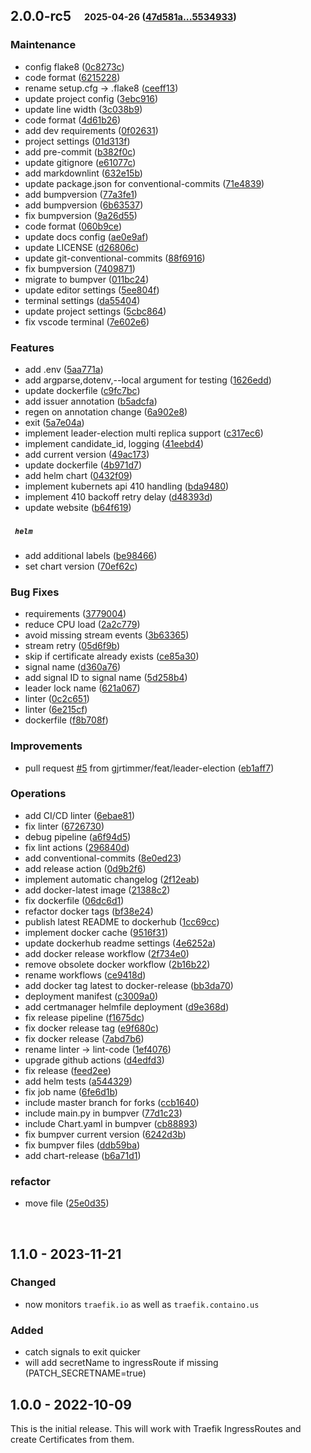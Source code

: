 ## **2.0.0-rc5**&emsp;<sub><sup>2025-04-26 ([47d581a...5534933](https://github.com/gjrtimmer/traefik-certmanager/compare/47d581a6ac1d44de991097a67e4d00de74985b74...55349338d2840ea6e2fcd84cbc34e01b9a4c093a?diff=split))</sup></sub>

### Maintenance

- config flake8 ([0c8273c](https://github.com/gjrtimmer/traefik-certmanager/commit/0c8273c25cc7696eba5b7383cfec1e4d1968e94a))
- code format ([6215228](https://github.com/gjrtimmer/traefik-certmanager/commit/62152284c2de9137e3c8090877f7c33a860dbe98))
- rename setup\.cfg \-\> \.flake8 ([ceeff13](https://github.com/gjrtimmer/traefik-certmanager/commit/ceeff135e5b9f6b1fdb30b39001bfada6f183d8f))
- update project config ([3ebc916](https://github.com/gjrtimmer/traefik-certmanager/commit/3ebc9165276ec3fae2c054977e1869247d551a6f))
- update line width ([3c038b9](https://github.com/gjrtimmer/traefik-certmanager/commit/3c038b9751045052de419df5e2ab9d85536af5c7))
- code format ([4d61b26](https://github.com/gjrtimmer/traefik-certmanager/commit/4d61b262baf03e25f2be219b5b16603e717adee4))
- add dev requirements ([0f02631](https://github.com/gjrtimmer/traefik-certmanager/commit/0f026311c0782ee0842b3ee9582afafd0aa41fb4))
- project settings ([01d313f](https://github.com/gjrtimmer/traefik-certmanager/commit/01d313f2e6b9b5205fce9d0ccf74bd0b3e902059))
- add pre\-commit ([b382f0c](https://github.com/gjrtimmer/traefik-certmanager/commit/b382f0cecead9b77532e914017a8504e8f1a07ef))
- update gitignore ([e61077c](https://github.com/gjrtimmer/traefik-certmanager/commit/e61077cde189bd45980a3bc8ff63edacd9f4fa62))
- add markdownlint ([632e15b](https://github.com/gjrtimmer/traefik-certmanager/commit/632e15bb69563a1119cdddda25f37eceec682624))
- update package\.json for conventional\-commits ([71e4839](https://github.com/gjrtimmer/traefik-certmanager/commit/71e4839b8a29c3c8c23f42f72f9edef43ab4deca))
- add bumpversion ([77a3fe1](https://github.com/gjrtimmer/traefik-certmanager/commit/77a3fe141421bec81cf476ea7c868bae4d25ec2e))
- add bumpversion ([6b63537](https://github.com/gjrtimmer/traefik-certmanager/commit/6b635372b7d07197801f26faca50f14472507ed6))
- fix bumpversion ([9a26d55](https://github.com/gjrtimmer/traefik-certmanager/commit/9a26d55eee737d31e48d4e9409fe1f58aa3e9f1a))
- code format ([060b9ce](https://github.com/gjrtimmer/traefik-certmanager/commit/060b9cef83b39d9c8171913aaea7cea759d395e2))
- update docs config ([ae0e9af](https://github.com/gjrtimmer/traefik-certmanager/commit/ae0e9af5e63a35f842ad6c2057e4595851d88bcd))
- update LICENSE ([d26806c](https://github.com/gjrtimmer/traefik-certmanager/commit/d26806c7bd3458598065dd27510323253b241449))
- update git\-conventional\-commits ([88f6916](https://github.com/gjrtimmer/traefik-certmanager/commit/88f6916bdfd937f0997bbf842ca193ad65f5dbf1))
- fix bumpversion ([7409871](https://github.com/gjrtimmer/traefik-certmanager/commit/74098710ca14b3b79f0cb66a35e64a948f1f147d))
- migrate to bumpver ([011bc24](https://github.com/gjrtimmer/traefik-certmanager/commit/011bc2467ef8e2a05b585a034a3f6877edfc423a))
- update editor settings ([5ee804f](https://github.com/gjrtimmer/traefik-certmanager/commit/5ee804f120f7741538a60fead2c5c105decb8898))
- terminal settings ([da55404](https://github.com/gjrtimmer/traefik-certmanager/commit/da55404b3d04b277c3cbb6e07547b295bea39214))
- update project settings ([5cbc864](https://github.com/gjrtimmer/traefik-certmanager/commit/5cbc8642d10fd4bea1d954ae9fa8903a454c0d9e))
- fix vscode terminal ([7e602e6](https://github.com/gjrtimmer/traefik-certmanager/commit/7e602e65d088e5d49f924b3f3ded90bfa0343af1))

### Features

- add \.env ([5aa771a](https://github.com/gjrtimmer/traefik-certmanager/commit/5aa771abed0303ff8cee6fab853d869d37c25250))
- add argparse,dotenv,\-\-local argument for testing ([1626edd](https://github.com/gjrtimmer/traefik-certmanager/commit/1626edd22a017636aaa6d755ca094cda957c290a))
- update dockerfile ([c9fc7bc](https://github.com/gjrtimmer/traefik-certmanager/commit/c9fc7bc589870f347782b76377b09ac1eb28cad0))
- add issuer annotation ([b5adcfa](https://github.com/gjrtimmer/traefik-certmanager/commit/b5adcfa45b1cb919d3a7ac9766bab3a3c74e9b05))
- regen on annotation change ([6a902e8](https://github.com/gjrtimmer/traefik-certmanager/commit/6a902e875f51b33486da8fa23ba8fa52de5dcfc5))
- exit ([5a7e04a](https://github.com/gjrtimmer/traefik-certmanager/commit/5a7e04a2bdfc8217c996c0da14e455e597fa39fe))
- implement leader\-election multi replica support ([c317ec6](https://github.com/gjrtimmer/traefik-certmanager/commit/c317ec623ef18831b87dc53b70f6e3e36908bb70))
- implement candidate\_id, logging ([41eebd4](https://github.com/gjrtimmer/traefik-certmanager/commit/41eebd4e1ed4d47b6d307b8d7ec0a541f1d203cf))
- add current version ([49ac173](https://github.com/gjrtimmer/traefik-certmanager/commit/49ac17366af3c44fc77cee8b67f9d22f5bf9ac5b))
- update dockerfile ([4b971d7](https://github.com/gjrtimmer/traefik-certmanager/commit/4b971d73c1d08d6a462180a2946cc680145f8527))
- add helm chart ([0432f09](https://github.com/gjrtimmer/traefik-certmanager/commit/0432f09eb6482c5a5d9d816dc35d178d6936c97d))
- implement kubernets api 410 handling ([bda9480](https://github.com/gjrtimmer/traefik-certmanager/commit/bda94804aea5043cfb851124f9a049947a2fe40a))
- implement 410 backoff retry delay ([d48393d](https://github.com/gjrtimmer/traefik-certmanager/commit/d48393d4fedd4b23a9bfff3364aaf4877c47b0b0))
- update website ([b64f619](https://github.com/gjrtimmer/traefik-certmanager/commit/b64f61978105d12eb99e4780f17bdb31e9f22580))

##### &ensp;`helm`

- add additional labels ([be98466](https://github.com/gjrtimmer/traefik-certmanager/commit/be984668f135db829c46cfad4d78b23ae7d5dec4))
- set chart version ([70ef62c](https://github.com/gjrtimmer/traefik-certmanager/commit/70ef62cba89e7561a0c0a5f2bf1dde2b95c31507))

### Bug Fixes

- requirements ([3779004](https://github.com/gjrtimmer/traefik-certmanager/commit/377900486fbc40dfbbaab08385944a2f1cdb2e7f))
- reduce CPU load ([2a2c779](https://github.com/gjrtimmer/traefik-certmanager/commit/2a2c779ef3404d56fa1f0ade2dbbf48df86a5538))
- avoid missing stream events ([3b63365](https://github.com/gjrtimmer/traefik-certmanager/commit/3b633651922493b31290b2ae6b621b1167e3e07e))
- stream retry ([05d6f9b](https://github.com/gjrtimmer/traefik-certmanager/commit/05d6f9ba7c4ad52e6c017a675a56b680397bc428))
- skip if certificate already exists ([ce85a30](https://github.com/gjrtimmer/traefik-certmanager/commit/ce85a30bbbd6f4bbdfbff5d06657359204e14422))
- signal name ([d360a76](https://github.com/gjrtimmer/traefik-certmanager/commit/d360a761814819fd0389b89151b6d0fecdf122cb))
- add signal ID to signal name ([5d258b4](https://github.com/gjrtimmer/traefik-certmanager/commit/5d258b4f841061fbc3b7e654f64eca8f3ac4b37c))
- leader lock name ([621a067](https://github.com/gjrtimmer/traefik-certmanager/commit/621a0677d27c0b2b5aa761b7174d5dc5090213e1))
- linter ([0c2c651](https://github.com/gjrtimmer/traefik-certmanager/commit/0c2c651e1c49c47215f4062739b9b8bb455dfa57))
- linter ([6e215cf](https://github.com/gjrtimmer/traefik-certmanager/commit/6e215cfb9e3e45b2b88347164abfab343fa7227a))
- dockerfile ([f8b708f](https://github.com/gjrtimmer/traefik-certmanager/commit/f8b708f6716c19cd41fbd912080cdb713af6cff1))

### Improvements

- pull request [#5](https://github.com/gjrtimmer/traefik-certmanager/issues/#5) from gjrtimmer/feat/leader\-election ([eb1aff7](https://github.com/gjrtimmer/traefik-certmanager/commit/eb1aff7b80fe9de18fa030a72165be0a62047bc6))

### Operations

- add CI/CD linter ([6ebae81](https://github.com/gjrtimmer/traefik-certmanager/commit/6ebae81814b1b354d7622a2531a5e30ec5da3e75))
- fix linter ([6726730](https://github.com/gjrtimmer/traefik-certmanager/commit/67267300149a14f89b63a1615d6c679091851923))
- debug pipeline ([a6f94d5](https://github.com/gjrtimmer/traefik-certmanager/commit/a6f94d58f67140def20365fe6083e032acbc5a5a))
- fix lint actions ([296840d](https://github.com/gjrtimmer/traefik-certmanager/commit/296840d8145e26fe37ffc10cb70010682c955a6b))
- add conventional\-commits ([8e0ed23](https://github.com/gjrtimmer/traefik-certmanager/commit/8e0ed23e7e414fdc8ac8aa29bdd92920b2442904))
- add release action ([0d9b2f6](https://github.com/gjrtimmer/traefik-certmanager/commit/0d9b2f65f9906c0f244dfbcdce32019e8c004676))
- implement automatic changelog ([2f12eab](https://github.com/gjrtimmer/traefik-certmanager/commit/2f12eabadcca8b73345a0c27ae5a8a13f45357aa))
- add docker\-latest image ([21388c2](https://github.com/gjrtimmer/traefik-certmanager/commit/21388c23e74fdfa11a67302cbebcb586851a289d))
- fix dockerfile ([06dc6d1](https://github.com/gjrtimmer/traefik-certmanager/commit/06dc6d169da4b2721b41cf51ce0b0e630a8b51b9))
- refactor docker tags ([bf38e24](https://github.com/gjrtimmer/traefik-certmanager/commit/bf38e24b4a601a0b645838b07b959e2637ed2a07))
- publish latest README to dockerhub ([1cc69cc](https://github.com/gjrtimmer/traefik-certmanager/commit/1cc69ccdbe6830e68ba93776b062fafdcc6d4178))
- implement docker cache ([9516f31](https://github.com/gjrtimmer/traefik-certmanager/commit/9516f318e5812103510339ca1747cccaec51641e))
- update dockerhub readme settings ([4e6252a](https://github.com/gjrtimmer/traefik-certmanager/commit/4e6252add18cf9b6318c417949429a4d0b60f312))
- add docker release workflow ([2f734e0](https://github.com/gjrtimmer/traefik-certmanager/commit/2f734e0664137e57c65dcd4830b96f17456fadcf))
- remove obsolete docker workflow ([2b16b22](https://github.com/gjrtimmer/traefik-certmanager/commit/2b16b22cf48c97a9d67a6e6610ba22026b2998fb))
- rename workflows ([ce9418d](https://github.com/gjrtimmer/traefik-certmanager/commit/ce9418d27859d229c6ac97df0265dd7db0c81def))
- add docker tag latest to docker\-release ([bb3da70](https://github.com/gjrtimmer/traefik-certmanager/commit/bb3da70cac478def5ba37ba165be6c7ec65e56f1))
- deployment manifest ([c3009a0](https://github.com/gjrtimmer/traefik-certmanager/commit/c3009a0f9f546d6dfc02a76e6c7c932ffc703c30))
- add certmanager helmfile deployment ([d9e368d](https://github.com/gjrtimmer/traefik-certmanager/commit/d9e368d0adb228533abcd937a8f44e3089f2ce88))
- fix release pipeline ([f1675dc](https://github.com/gjrtimmer/traefik-certmanager/commit/f1675dc96df96848efbfdfadf5be24a2a99b4dd3))
- fix docker release tag ([e9f680c](https://github.com/gjrtimmer/traefik-certmanager/commit/e9f680c9af595c9b5ec29224a7c9c0437cac8643))
- fix docker release ([7abd7b6](https://github.com/gjrtimmer/traefik-certmanager/commit/7abd7b6f6cb53123be85aa20729f83d3afd603d6))
- rename linter \-\> lint\-code ([1ef4076](https://github.com/gjrtimmer/traefik-certmanager/commit/1ef407659c35556d9f679ecebc50b596c4344dd9))
- upgrade github actions ([d4edfd3](https://github.com/gjrtimmer/traefik-certmanager/commit/d4edfd3b98c14361a3b6113a8cd8d4cd89cb9265))
- fix release ([feed2ee](https://github.com/gjrtimmer/traefik-certmanager/commit/feed2ee89f6bf2eae2ea1a80e037cbfd3d3dd01a))
- add helm tests ([a544329](https://github.com/gjrtimmer/traefik-certmanager/commit/a54432931eaf91dfebfd77a05b2cb05e5894370c))
- fix job name ([6fe6d1b](https://github.com/gjrtimmer/traefik-certmanager/commit/6fe6d1b4ed1572e0d13a00fca782cf1c528313c0))
- include master branch for forks ([ccb1640](https://github.com/gjrtimmer/traefik-certmanager/commit/ccb1640de842fcfd5684e29fbd7b0b31645b0775))
- include main\.py in bumpver ([77d1c23](https://github.com/gjrtimmer/traefik-certmanager/commit/77d1c23489b25749e8cabf45fdb8b4a5bf720c62))
- include Chart\.yaml in bumpver ([cb88893](https://github.com/gjrtimmer/traefik-certmanager/commit/cb88893f38b4312adfae52e6da268d941d91ff01))
- fix bumpver current version ([6242d3b](https://github.com/gjrtimmer/traefik-certmanager/commit/6242d3beb8247723cfefc7921f160fe029d72481))
- fix bumpver files ([ddb59ba](https://github.com/gjrtimmer/traefik-certmanager/commit/ddb59ba0b740069f701510477698c597d8e0a090))
- add chart\-release ([b6a71d1](https://github.com/gjrtimmer/traefik-certmanager/commit/b6a71d1e2c4cb952629dbb7be67ad85d2793d96c))

### refactor

- move file ([25e0d35](https://github.com/gjrtimmer/traefik-certmanager/commit/25e0d35d702edbb3dc311787bee922cb3054b8b6))

<br>

## 1.1.0 - 2023-11-21

### Changed

- now monitors `traefik.io` as well as `traefik.containo.us`

### Added

- catch signals to exit quicker
- will add secretName to ingressRoute if missing (PATCH_SECRETNAME=true)

## 1.0.0 - 2022-10-09

This is the initial release. This will work with Traefik IngressRoutes and create Certificates from them.
